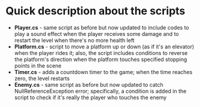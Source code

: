 # Quick description about the scripts

* <b>Player.cs</b> - same script as before but now updated to include codes to play a sound effect when the player receives some damage and to restart the level when there's no more health left
* <b>Platform.cs</b> - script to move a platform up or down (as if it's an elevator) when the player rides it; also, the script includes conditions to reverse the platform's direction when the platform touches specified stopping points in the scene
* <b>Timer.cs</b> - adds a countdown timer to the game; when the time reaches zero, the level restarts
* <b>Enemy.cs</b> - same script as before but now updated to catch NullReferenceException error; specifically, a condition is added in the script to check if it's really the player who touches the enemy
